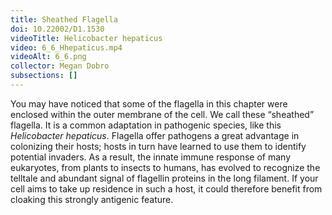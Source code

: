 ```yaml
---
title: Sheathed Flagella
doi: 10.22002/D1.1530
videoTitle: Helicobacter hepaticus
video: 6_6_Hhepaticus.mp4
videoAlt: 6_6.png
collector: Megan Dobro
subsections: []
---
```


You may have noticed that some of the flagella in this chapter were enclosed within the outer membrane of the cell. We call these “sheathed” flagella. It is a common adaptation in pathogenic species, like this *Helicobacter hepaticus*. Flagella offer pathogens a great advantage in colonizing their hosts; hosts in turn have learned to use them to identify potential invaders. As a result, the innate immune response of many eukaryotes, from plants to insects to humans, has evolved to recognize the telltale and abundant signal of flagellin proteins in the long filament. If your cell aims to take up residence in such a host, it could therefore benefit from cloaking this strongly antigenic feature.

